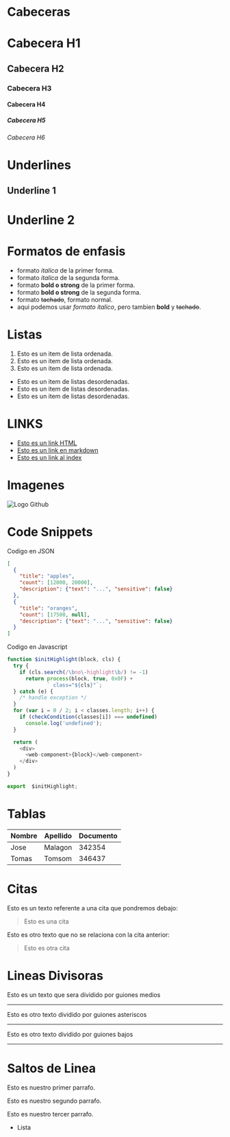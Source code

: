 # Cabeceras
# Cabecera H1
## Cabecera H2
### Cabecera H3
#### Cabecera H4
##### Cabecera H5
###### Cabecera H6

# Underlines
Underline 1
-----------

Underline 2
===========

# Formatos de enfasis
- formato *italica* de la primer forma.
- formato _italica_ de la segunda forma.
- formato **bold o strong** de la primer forma.
- formato __bold o strong__ de la segunda forma.
- formato ~~tachado~~, formato normal.
- aqui podemos usar *formato italico*, pero tambien **bold** y ~~tachado~~.
  
# Listas
1. Esto es un  item de lista ordenada.
2. Esto es un  item de lista ordenada.
3. Esto es un  item de lista ordenada.
- Esto es un item de listas desordenadas.
- Esto es un item de listas desordenadas.
- Esto es un item de listas desordenadas.

# LINKS
- <a href="http://www.google.com">Esto es un link HTML</a>
- [Esto es un link en markdown](http:www.//google.com)
- [Esto es un link al index](index.html)

# Imagenes
![Logo Github](https://1000marcas.net/wp-content/uploads/2020/02/GitHub-logo-1.jpg)

# Code Snippets

Codigo en JSON
```JSON
[
  {
    "title": "apples",
    "count": [12000, 20000],
    "description": {"text": "...", "sensitive": false}
  },
  {
    "title": "oranges",
    "count": [17500, null],
    "description": {"text": "...", "sensitive": false}
  }
]
```
Codigo en Javascript
```Javascript
function $initHighlight(block, cls) {
  try {
    if (cls.search(/\bno\-highlight\b/) != -1)
      return process(block, true, 0x0F) +
             ` class="${cls}"`;
  } catch (e) {
    /* handle exception */
  }
  for (var i = 0 / 2; i < classes.length; i++) {
    if (checkCondition(classes[i]) === undefined)
      console.log('undefined');
  }

  return (
    <div>
      <web-component>{block}</web-component>
    </div>
  )
}

export  $initHighlight;
```
# Tablas
| Nombre | Apellido | Documento |
| ------ | ------   | --------- |
| Jose   | Malagon  | 342354    |
| Tomas  | Tomsom   | 346437    |

# Citas
Esto es un texto referente a una cita que pondremos debajo:
> Esto es una cita

Esto es otro texto que no se relaciona con la cita anterior:
> Esto es otra cita

# Lineas Divisoras
Esto es un texto que sera dividido por guiones medios

---
Esto es otro texto dividido por guiones asteriscos

***

Esto es otro texto dividido por guiones bajos

___

# Saltos de Linea
Esto es nuestro primer parrafo.

Esto es nuestro segundo parrafo.

Esto es nuestro tercer parrafo.
- Lista
